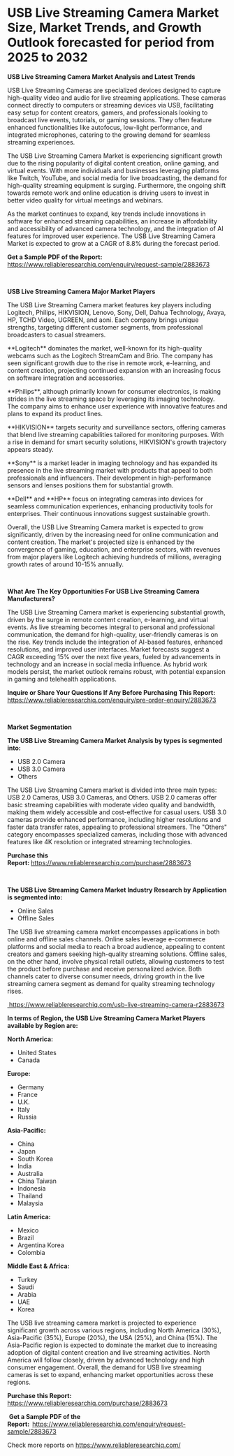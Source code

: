 <p><h1>USB Live Streaming Camera Market Size, Market Trends, and Growth Outlook forecasted for period from 2025 to 2032</h1></p><p><strong>USB Live Streaming Camera Market Analysis and Latest Trends</strong></p>
<p><p>USB Live Streaming Cameras are specialized devices designed to capture high-quality video and audio for live streaming applications. These cameras connect directly to computers or streaming devices via USB, facilitating easy setup for content creators, gamers, and professionals looking to broadcast live events, tutorials, or gaming sessions. They often feature enhanced functionalities like autofocus, low-light performance, and integrated microphones, catering to the growing demand for seamless streaming experiences.</p><p>The USB Live Streaming Camera Market is experiencing significant growth due to the rising popularity of digital content creation, online gaming, and virtual events. With more individuals and businesses leveraging platforms like Twitch, YouTube, and social media for live broadcasting, the demand for high-quality streaming equipment is surging. Furthermore, the ongoing shift towards remote work and online education is driving users to invest in better video quality for virtual meetings and webinars.</p><p>As the market continues to expand, key trends include innovations in software for enhanced streaming capabilities, an increase in affordability and accessibility of advanced camera technology, and the integration of AI features for improved user experience. The USB Live Streaming Camera Market is expected to grow at a CAGR of 8.8% during the forecast period.</p></p>
<p><strong>Get a Sample PDF of the Report:&nbsp;</strong> <a href="https://www.reliableresearchiq.com/enquiry/request-sample/2883673?utm_campaign=2282&utm_medium=2&utm_source=Github&utm_content=ia&utm_term=13032025&utm_id=usb-live-streaming-camera">https://www.reliableresearchiq.com/enquiry/request-sample/2883673</a></p>
<p>&nbsp;</p>
<p><strong>USB Live Streaming Camera Major Market Players</strong></p>
<p><p>The USB Live Streaming Camera market features key players including Logitech, Philips, HIKVISION, Lenovo, Sony, Dell, Dahua Technology, Avaya, HP, TCHD Video, UGREEN, and aoni. Each company brings unique strengths, targeting different customer segments, from professional broadcasters to casual streamers.</p><p>**Logitech** dominates the market, well-known for its high-quality webcams such as the Logitech StreamCam and Brio. The company has seen significant growth due to the rise in remote work, e-learning, and content creation, projecting continued expansion with an increasing focus on software integration and accessories.</p><p>**Philips**, although primarily known for consumer electronics, is making strides in the live streaming space by leveraging its imaging technology. The company aims to enhance user experience with innovative features and plans to expand its product lines.</p><p>**HIKVISION** targets security and surveillance sectors, offering cameras that blend live streaming capabilities tailored for monitoring purposes. With a rise in demand for smart security solutions, HIKVISION's growth trajectory appears steady.</p><p>**Sony** is a market leader in imaging technology and has expanded its presence in the live streaming market with products that appeal to both professionals and influencers. Their development in high-performance sensors and lenses positions them for substantial growth.</p><p>**Dell** and **HP** focus on integrating cameras into devices for seamless communication experiences, enhancing productivity tools for enterprises. Their continuous innovations suggest sustainable growth.</p><p>Overall, the USB Live Streaming Camera market is expected to grow significantly, driven by the increasing need for online communication and content creation. The market's projected size is enhanced by the convergence of gaming, education, and enterprise sectors, with revenues from major players like Logitech achieving hundreds of millions, averaging growth rates of around 10-15% annually.</p></p>
<p>&nbsp;</p>
<p><strong>What Are The Key Opportunities For USB Live Streaming Camera Manufacturers?</strong></p>
<p><p>The USB Live Streaming Camera market is experiencing substantial growth, driven by the surge in remote content creation, e-learning, and virtual events. As live streaming becomes integral to personal and professional communication, the demand for high-quality, user-friendly cameras is on the rise. Key trends include the integration of AI-based features, enhanced resolutions, and improved user interfaces. Market forecasts suggest a CAGR exceeding 15% over the next five years, fueled by advancements in technology and an increase in social media influence. As hybrid work models persist, the market outlook remains robust, with potential expansion in gaming and telehealth applications.</p></p>
<p><strong>Inquire or Share Your Questions If Any Before Purchasing This Report:</strong> <a href="https://www.reliableresearchiq.com/enquiry/pre-order-enquiry/2883673?utm_campaign=2282&utm_medium=2&utm_source=Github&utm_content=ia&utm_term=13032025&utm_id=usb-live-streaming-camera">https://www.reliableresearchiq.com/enquiry/pre-order-enquiry/2883673</a></p>
<p>&nbsp;</p>
<p><strong>Market Segmentation</strong></p>
<p><strong>The USB Live Streaming Camera Market Analysis by types is segmented into:</strong></p>
<p><ul><li>USB 2.0 Camera</li><li>USB 3.0 Camera</li><li>Others</li></ul></p>
<p><p>The USB Live Streaming Camera market is divided into three main types: USB 2.0 Cameras, USB 3.0 Cameras, and Others. USB 2.0 cameras offer basic streaming capabilities with moderate video quality and bandwidth, making them widely accessible and cost-effective for casual users. USB 3.0 cameras provide enhanced performance, including higher resolutions and faster data transfer rates, appealing to professional streamers. The "Others" category encompasses specialized cameras, including those with advanced features like 4K resolution or integrated streaming technologies.</p></p>
<p><strong>Purchase this Report:&nbsp;</strong><a href="https://www.reliableresearchiq.com/purchase/2883673?utm_campaign=2282&utm_medium=2&utm_source=Github&utm_content=ia&utm_term=13032025&utm_id=usb-live-streaming-camera">https://www.reliableresearchiq.com/purchase/2883673</a></p>
<p>&nbsp;</p>
<p><strong>The USB Live Streaming Camera Market Industry Research by Application is segmented into:</strong></p>
<p><ul><li>Online Sales</li><li>Offline Sales</li></ul></p>
<p><p>The USB live streaming camera market encompasses applications in both online and offline sales channels. Online sales leverage e-commerce platforms and social media to reach a broad audience, appealing to content creators and gamers seeking high-quality streaming solutions. Offline sales, on the other hand, involve physical retail outlets, allowing customers to test the product before purchase and receive personalized advice. Both channels cater to diverse consumer needs, driving growth in the live streaming camera segment as demand for quality streaming technology rises.</p></p>
<p><a href="https://www.reliableresearchiq.com/usb-live-streaming-camera-r2883673?utm_campaign=2282&utm_medium=2&utm_source=Github&utm_content=ia&utm_term=13032025&utm_id=usb-live-streaming-camera">&nbsp;https://www.reliableresearchiq.com/usb-live-streaming-camera-r2883673</a></p>
<p><strong>In terms of Region, the USB Live Streaming Camera Market Players available by Region are:</strong></p>
<p>
    <p> <strong> North America: </strong>
        <ul>
            <li>United States</li>
            <li>Canada</li>
        </ul>
        </p> 
    <p> <strong> Europe: </strong>
        <ul>
            <li>Germany</li>
            <li>France</li>
            <li>U.K.</li>
            <li>Italy</li>
            <li>Russia</li>
        </ul>
        </p> 
    <p> <strong> Asia-Pacific: </strong>
        <ul>
            <li>China</li>
            <li>Japan</li>
            <li>South Korea</li>
            <li>India</li>
            <li>Australia</li>
            <li>China Taiwan</li>
            <li>Indonesia</li>
            <li>Thailand</li>
            <li>Malaysia</li>
        </ul>
        </p> 
    <p> <strong> Latin America: </strong>
        <ul>
            <li>Mexico</li>
            <li>Brazil</li>
            <li>Argentina Korea</li>
            <li>Colombia</li>
        </ul>
        </p> 
    <p> <strong> Middle East & Africa: </strong>
        <ul>
            <li>Turkey</li>
            <li>Saudi</li>
            <li>Arabia</li>
            <li>UAE</li>
            <li>Korea</li>
        </ul>
    </p>
    </p>
<p><p>The USB live streaming camera market is projected to experience significant growth across various regions, including North America (30%), Asia-Pacific (35%), Europe (20%), the USA (25%), and China (15%). The Asia-Pacific region is expected to dominate the market due to increasing adoption of digital content creation and live streaming activities. North America will follow closely, driven by advanced technology and high consumer engagement. Overall, the demand for USB live streaming cameras is set to expand, enhancing market opportunities across these regions.</p></p>
<p><strong>Purchase this Report: </strong><a href="https://www.reliableresearchiq.com/purchase/2883673?utm_campaign=2282&utm_medium=2&utm_source=Github&utm_content=ia&utm_term=13032025&utm_id=usb-live-streaming-camera">https://www.reliableresearchiq.com/purchase/2883673</a></p>
<p>&nbsp;<strong>Get a Sample PDF of the Report:&nbsp;&nbsp;</strong><a href="https://www.reliableresearchiq.com/enquiry/request-sample/2883673?utm_campaign=2282&utm_medium=2&utm_source=Github&utm_content=ia&utm_term=13032025&utm_id=usb-live-streaming-camera">https://www.reliableresearchiq.com/enquiry/request-sample/2883673</a></p>
<p><strong></strong></p>
<p>Check more reports on <a href="https://www.reliableresearchiq.com/?utm_campaign=2282&utm_medium=2&utm_source=Github&utm_content=ia&utm_term=13032025&utm_id=usb-live-streaming-camera">https://www.reliableresearchiq.com/</a></p>